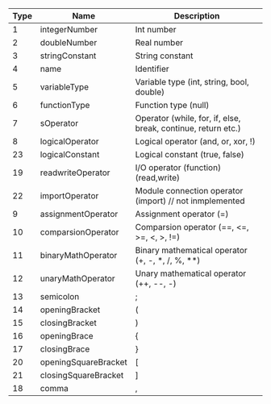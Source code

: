 | Type | Name                 | Description                                                  |
| ---- | -------------------- |--------------------------------------------------------------|
| 1    | integerNumber        | Int number                                                   |
| 2    | doubleNumber         | Real number                                                  |
| 3    | stringConstant       | String constant                                              |
| 4    | name                 | Identifier                                                   |
| 5    | variableType         | Variable type (int, string, bool, double)                    |
| 6    | functionType         | Function type (null)                                         |
| 7    | sOperator            | Operator (while, for, if, else, break, continue, return etc.)|
| 8    | logicalOperator      | Logical operator (and, or, xor, !)                           |
| 23   | logicalConstant      | Logical constant (true, false)                               |
| 19   | readwriteOperator    | I/O operator (function) (read,write)                         |
| 22   | importOperator       | Module сonnection operator (import) // not inmplemented      |
| 9    | assignmentOperator   | Assignment operator (=)                                      |
| 10   | comparsionOperator   | Comparsion operator (==, <=, >=, <, >, !=)                   |
| 11   | binaryMathOperator   | Binary mathematical operator (+, -, \*, /, %, \*\*)          |
| 12   | unaryMathOperator    | Unary mathematical operator (++, --, -)                      |
| 13   | semicolon            | ;                                                            |
| 14   | openingBracket       | (                                                            |
| 15   | closingBracket       | )                                                            |
| 16   | openingBrace         | {                                                            |
| 17   | closingBrace         | }                                                            |
| 20   | openingSquareBracket | [                                                            |
| 21   | closingSquareBracket | ]                                                            |
| 18   | comma                | ,                                                            |
